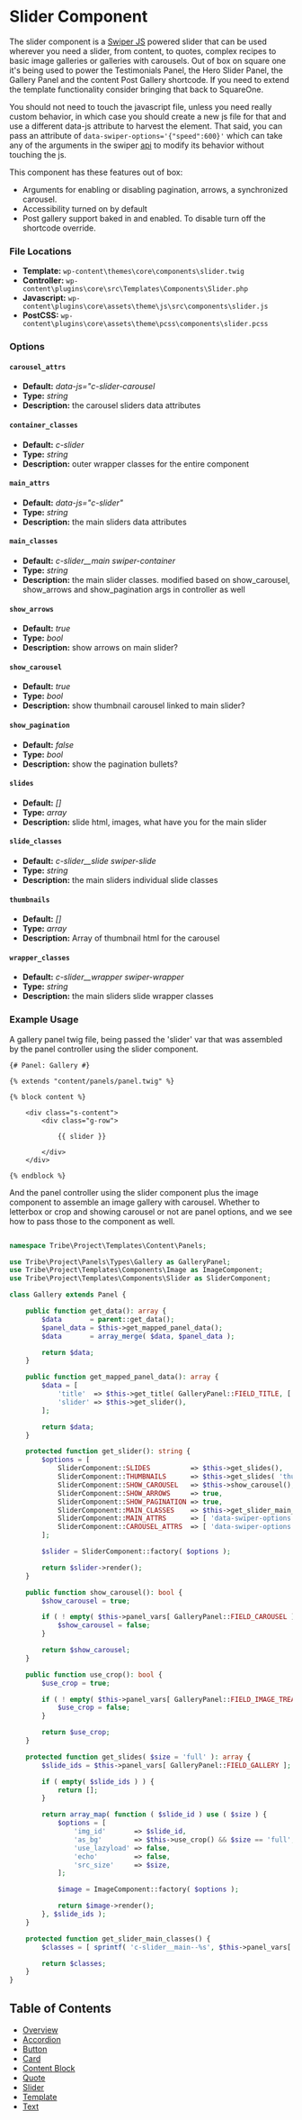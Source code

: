 #  Slider Component

The slider component is a [Swiper JS](http://idangero.us/swiper/) powered slider that can be used wherever you need a slider, from content, to quotes, complex recipes to basic image galleries or galleries with carousels. Out of box on square one it's being used to power the Testimonials Panel, the Hero Slider Panel, the Gallery Panel and the content Post Gallery shortcode. If you need to extend the template functionality consider bringing that back to SquareOne.

You should not need to touch the javascript file, unless you need really custom behavior, in which case you should create a new js file for that and use a different data-js attribute to harvest the element. That said, you can pass an attribute of `data-swiper-options='{"speed":600}'` which can take any of the arguments in the swiper [api](http://idangero.us/swiper/api/) to modify its behavior without touching the js.

This component has these features out of box:  

* Arguments for enabling or disabling pagination, arrows, a synchronized carousel.
* Accessibility turned on by default
* Post gallery support baked in and enabled. To disable turn off the shortcode override.

### File Locations

* **Template:** `wp-content\themes\core\components\slider.twig`
* **Controller:** `wp-content\plugins\core\src\Templates\Components\Slider.php`
* **Javascript:** `wp-content\plugins\core\assets\theme\js\src\components\slider.js`
* **PostCSS:** `wp-content\plugins\core\assets\theme\pcss\components\slider.pcss`

### Options

#### `carousel_attrs` 
* **Default:** _data-js="c-slider-carousel_ 
* **Type:** _string_ 
* **Description:** the carousel sliders data attributes
#### `container_classes` 
* **Default:** _c-slider_ 
* **Type:** _string_ 
* **Description:** outer wrapper classes for the entire component
#### `main_attrs` 
* **Default:** _data-js="c-slider"_ 
* **Type:** _string_ 
* **Description:** the main sliders data attributes
#### `main_classes` 
* **Default:** _c-slider__main swiper-container_ 
* **Type:** _string_ 
* **Description:** the main slider classes. modified based on show_carousel, show_arrows and show_pagination args in controller as well
#### `show_arrows` 
* **Default:** _true_ 
* **Type:** _bool_ 
* **Description:** show arrows on main slider?
#### `show_carousel` 
* **Default:** _true_ 
* **Type:** _bool_ 
* **Description:**  show thumbnail carousel linked to main slider?
#### `show_pagination` 
* **Default:** _false_ 
* **Type:** _bool_ 
* **Description:** show the pagination bullets?
#### `slides` 
* **Default:** _[]_ 
* **Type:** _array_ 
* **Description:** slide html, images, what have you for the main slider
#### `slide_classes` 
* **Default:** _c-slider__slide swiper-slide_ 
* **Type:** _string_ 
* **Description:** the main sliders individual slide classes
#### `thumbnails` 
* **Default:** _[]_ 
* **Type:** _array_ 
* **Description:** Array of thumbnail html for the carousel
#### `wrapper_classes` 
* **Default:** _c-slider__wrapper swiper-wrapper_ 
* **Type:** _string_ 
* **Description:** the main sliders slide wrapper classes

### Example Usage

A gallery panel twig file, being passed the 'slider' var that was assembled by the panel controller using the slider component.

```twig
{# Panel: Gallery #}

{% extends "content/panels/panel.twig" %}

{% block content %}

	<div class="s-content">
		<div class="g-row">

			{{ slider }}

		</div>
	</div>

{% endblock %}
```

And the panel controller using the slider component plus the image component to assemble an image gallery with carousel. Whether to letterbox or crop and showing carousel or not are panel options, and we see how to pass those to the component as well.

```php

namespace Tribe\Project\Templates\Content\Panels;

use Tribe\Project\Panels\Types\Gallery as GalleryPanel;
use Tribe\Project\Templates\Components\Image as ImageComponent;
use Tribe\Project\Templates\Components\Slider as SliderComponent;

class Gallery extends Panel {

	public function get_data(): array {
		$data       = parent::get_data();
		$panel_data = $this->get_mapped_panel_data();
		$data       = array_merge( $data, $panel_data );

		return $data;
	}

	public function get_mapped_panel_data(): array {
		$data = [
			'title'  => $this->get_title( GalleryPanel::FIELD_TITLE, [ 'section__title' ] ),
			'slider' => $this->get_slider(),
		];

		return $data;
	}

	protected function get_slider(): string {
		$options = [
			SliderComponent::SLIDES          => $this->get_slides(),
			SliderComponent::THUMBNAILS      => $this->get_slides( 'thumbnail' ),
			SliderComponent::SHOW_CAROUSEL   => $this->show_carousel(),
			SliderComponent::SHOW_ARROWS     => true,
			SliderComponent::SHOW_PAGINATION => true,
			SliderComponent::MAIN_CLASSES    => $this->get_slider_main_classes(),
			SliderComponent::MAIN_ATTRS      => [ 'data-swiper-options' => '{"speed":600}' ],
			SliderComponent::CAROUSEL_ATTRS  => [ 'data-swiper-options' => '{"speed":600}' ],
		];

		$slider = SliderComponent::factory( $options );

		return $slider->render();
	}

	public function show_carousel(): bool {
		$show_carousel = true;

		if ( ! empty( $this->panel_vars[ GalleryPanel::FIELD_CAROUSEL ] ) && $this->panel_vars[ GalleryPanel::FIELD_CAROUSEL ] == GalleryPanel::FIELD_CAROUSEL_HIDE ) {
			$show_carousel = false;
		}

		return $show_carousel;
	}

	public function use_crop(): bool {
		$use_crop = true;

		if ( ! empty( $this->panel_vars[ GalleryPanel::FIELD_IMAGE_TREATMENT ] ) && $this->panel_vars[ GalleryPanel::FIELD_IMAGE_TREATMENT ] == GalleryPanel::FIELD_IMAGE_TREATMENT_OPTION_LETTERBOX ) {
			$use_crop = false;
		}

		return $use_crop;
	}

	protected function get_slides( $size = 'full' ): array {
		$slide_ids = $this->panel_vars[ GalleryPanel::FIELD_GALLERY ];

		if ( empty( $slide_ids ) ) {
			return [];
		}

		return array_map( function ( $slide_id ) use ( $size ) {
			$options = [
				'img_id'       => $slide_id,
				'as_bg'        => $this->use_crop() && $size == 'full',
				'use_lazyload' => false,
				'echo'         => false,
				'src_size'     => $size,
			];

			$image = ImageComponent::factory( $options );

			return $image->render();
		}, $slide_ids );
	}

	protected function get_slider_main_classes() {
		$classes = [ sprintf( 'c-slider__main--%s', $this->panel_vars[ GalleryPanel::FIELD_IMAGE_TREATMENT ] ) ];

		return $classes;
	}
}

```

## Table of Contents

* [Overview](/docs/frontend/components/README.md)
* [Accordion](/docs/frontend/components/accordion.md)
* [Button](/docs/frontend/components/button.md)
* [Card](/docs/frontend/components/card.md)
* [Content Block](/docs/frontend/components/content_block.md)
* [Quote](/docs/frontend/components/quote.md)
* [Slider](/docs/frontend/components/slider.md)
* [Template](/docs/frontend/components/template.md)
* [Text](/docs/frontend/components/text.md)
